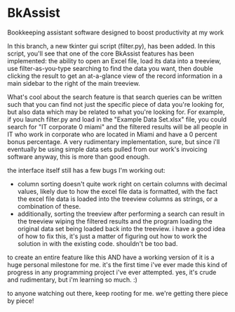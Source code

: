 # BkAssist
Bookkeeping assistant software designed to boost productivity at my work

In this branch, a new tkinter gui script (filter.py), has been added.  In this script, you'll see that one of the core BkAssist features has been implemented: the ability to open an Excel file, load its data into a treeview, use filter-as-you-type searching to find the data you want, then double clicking the result to get an at-a-glance view of the record information in a main sidebar to the right of the main treeview.

What's cool about the search feature is that search queries can be written such that you can find not just the specific piece of data you're looking for, but also data which may be related to what you're looking for.  For example, if you launch filter.py and load in the "Example Data Set.xlsx" file, you could search for "IT corporate 0 miami" and the filtered results will be all people in IT who work in corporate who are located in Miami and have a 0 percent bonus percentage.  A very rudimentary implementation, sure, but since i'll eventually be using simple data sets pulled from our work's invoicing software anyway, this is more than good enough.

the interface itself still has a few bugs I'm working out:
- column sorting doesn't quite work right on certain columns with decimal values, likely due to how the excel file data is formatted, with the fact the excel file data is loaded into the treeview columns as strings, or a combination of these.
- additionally, sorting the treeview after performing a search can result in the treeview wiping the filtered results and the program loading the original data set being loaded back into the treeview.  i have a good idea of how to fix this, it's just a matter of figuring out how to work the solution in with the existing code.  shouldn't be too bad. 
  
to create an entire feature like this AND have a working version of it is a huge personal milestone for me.  it's the first time i've ever made this kind of progress in any programming project i've ever attempted.  yes, it's crude and rudimentary, but i'm learning so much.  :)

to anyone watching out there, keep rooting for me.  we're getting there piece by piece!
  


